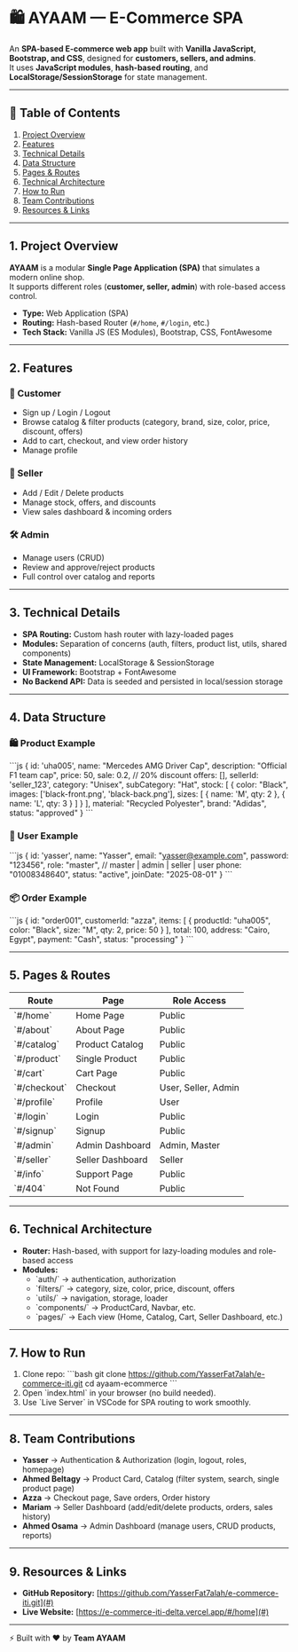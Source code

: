 # 🛍️ AYAAM — E-Commerce SPA

An **SPA-based E-commerce web app** built with **Vanilla JavaScript, Bootstrap, and CSS**, designed for **customers, sellers, and admins**.  
It uses **JavaScript modules**, **hash-based routing**, and **LocalStorage/SessionStorage** for state management.  

---

## 📖 Table of Contents
1. [Project Overview](#project-overview)  
2. [Features](#features)  
3. [Technical Details](#technical-details)  
4. [Data Structure](#data-structure)  
5. [Pages & Routes](#pages--routes)  
6. [Technical Architecture](#technical-architecture)  
7. [How to Run](#how-to-run)  
8. [Team Contributions](#team-contributions)  
9. [Resources & Links](#resources--links)  

---

## 1. Project Overview
**AYAAM** is a modular **Single Page Application (SPA)** that simulates a modern online shop.  
It supports different roles (**customer, seller, admin**) with role-based access control.  

- **Type:** Web Application (SPA)  
- **Routing:** Hash-based Router (`#/home`, `#/login`, etc.)  
- **Tech Stack:** Vanilla JS (ES Modules), Bootstrap, CSS, FontAwesome  

---

## 2. Features

### 👤 Customer
- Sign up / Login / Logout  
- Browse catalog & filter products (category, brand, size, color, price, discount, offers)  
- Add to cart, checkout, and view order history  
- Manage profile  

### 🛒 Seller
- Add / Edit / Delete products  
- Manage stock, offers, and discounts  
- View sales dashboard & incoming orders  

### 🛠️ Admin
- Manage users (CRUD)  
- Review and approve/reject products  
- Full control over catalog and reports  

---

## 3. Technical Details
- **SPA Routing:** Custom hash router with lazy-loaded pages  
- **Modules:** Separation of concerns (auth, filters, product list, utils, shared components)  
- **State Management:** LocalStorage & SessionStorage  
- **UI Framework:** Bootstrap + FontAwesome  
- **No Backend API:** Data is seeded and persisted in local/session storage  

---

## 4. Data Structure

### 🛍️ Product Example
\`\`\`js
{
  id: 'uha005',
  name: "Mercedes AMG Driver Cap",
  description: "Official F1 team cap",
  price: 50,
  sale: 0.2, // 20% discount
  offers: [],
  sellerId: 'seller_123',
  category: "Unisex",
  subCategory: "Hat",
  stock: [
    {
      color: "Black",
      images: ['black-front.png', 'black-back.png'],
      sizes: [ { name: 'M', qty: 2 }, { name: 'L', qty: 3 } ]
    }
  ],
  material: "Recycled Polyester",
  brand: "Adidas",
  status: "approved"
}
\`\`\`

### 👤 User Example
\`\`\`js
{
  id: 'yasser',
  name: "Yasser",
  email: "yasser@example.com",
  password: "123456",
  role: "master", // master | admin | seller | user
  phone: "01008348640",
  status: "active",
  joinDate: "2025-08-01"
}
\`\`\`

### 📦 Order Example
\`\`\`js
{
  id: "order001",
  customerId: "azza",
  items: [ { productId: "uha005", color: "Black", size: "M", qty: 2, price: 50 } ],
  total: 100,
  address: "Cairo, Egypt",
  payment: "Cash",
  status: "processing"
}
\`\`\`

---

## 5. Pages & Routes
| Route          | Page                | Role Access |
|----------------|---------------------|-------------|
| \`#/home\`       | Home Page           | Public      |
| \`#/about\`      | About Page          | Public      |
| \`#/catalog\`    | Product Catalog     | Public      |
| \`#/product\`    | Single Product      | Public      |
| \`#/cart\`       | Cart Page           | Public      |
| \`#/checkout\`   | Checkout            | User, Seller, Admin |
| \`#/profile\`    | Profile             | User        |
| \`#/login\`      | Login               | Public      |
| \`#/signup\`     | Signup              | Public      |
| \`#/admin\`      | Admin Dashboard     | Admin, Master |
| \`#/seller\`     | Seller Dashboard    | Seller      |
| \`#/info\`       | Support Page        | Public      |
| \`#/404\`        | Not Found           | Public      |

---

## 6. Technical Architecture
- **Router:** Hash-based, with support for lazy-loading modules and role-based access  
- **Modules:**  
  - \`auth/\` → authentication, authorization  
  - \`filters/\` → category, size, color, price, discount, offers  
  - \`utils/\` → navigation, storage, loader  
  - \`components/\` → ProductCard, Navbar, etc.  
  - \`pages/\` → Each view (Home, Catalog, Cart, Seller Dashboard, etc.)  

---

## 7. How to Run
1. Clone repo:
   \`\`\`bash
   git clone https://github.com/YasserFat7alah/e-commerce-iti.git
   cd ayaam-ecommerce
   \`\`\`
2. Open \`index.html\` in your browser (no build needed).  
3. Use \`Live Server\` in VSCode for SPA routing to work smoothly.  

---

## 8. Team Contributions
- **Yasser** → Authentication & Authorization (login, logout, roles, homepage)  
- **Ahmed Beltagy** → Product Card, Catalog (filter system, search, single product page)  
- **Azza** → Checkout page, Save orders, Order history  
- **Mariam** → Seller Dashboard (add/edit/delete products, orders, sales history)  
- **Ahmed Osama** → Admin Dashboard (manage users, CRUD products, reports)  

---

## 9. Resources & Links
- **GitHub Repository:** [https://github.com/YasserFat7alah/e-commerce-iti.git](#)  
- **Live Website:** [https://e-commerce-iti-delta.vercel.app/#/home](#)  

---

⚡ Built with ❤️ by **Team AYAAM**
